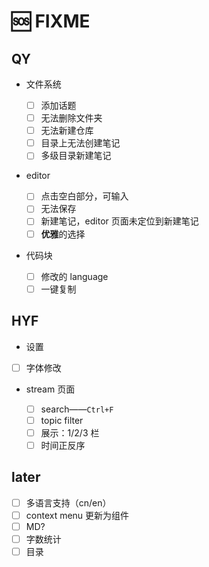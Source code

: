# 🆘 FIXME

## QY

- 文件系统

  - [ ] 添加话题
  - [ ] 无法删除文件夹
  - [ ] 无法新建仓库
  - [ ] 目录上无法创建笔记
  - [ ] 多级目录新建笔记

- editor

  - [ ] 点击空白部分，可输入
  - [ ] 无法保存
  - [ ] 新建笔记，editor 页面未定位到新建笔记
  - [ ] **优雅**的选择

- 代码块

  - [ ] 修改的 language
  - [ ] 一键复制

## HYF
- 设置
 - [ ] 字体修改
- stream 页面

  - [ ] search——`Ctrl+F`
  - [ ] topic filter
  - [ ] 展示：1/2/3 栏
  - [ ] 时间正反序

## later

- [ ] 多语言支持（cn/en）
- [ ] context menu 更新为组件
- [ ] MD?
- [ ] 字数统计
- [ ] 目录
